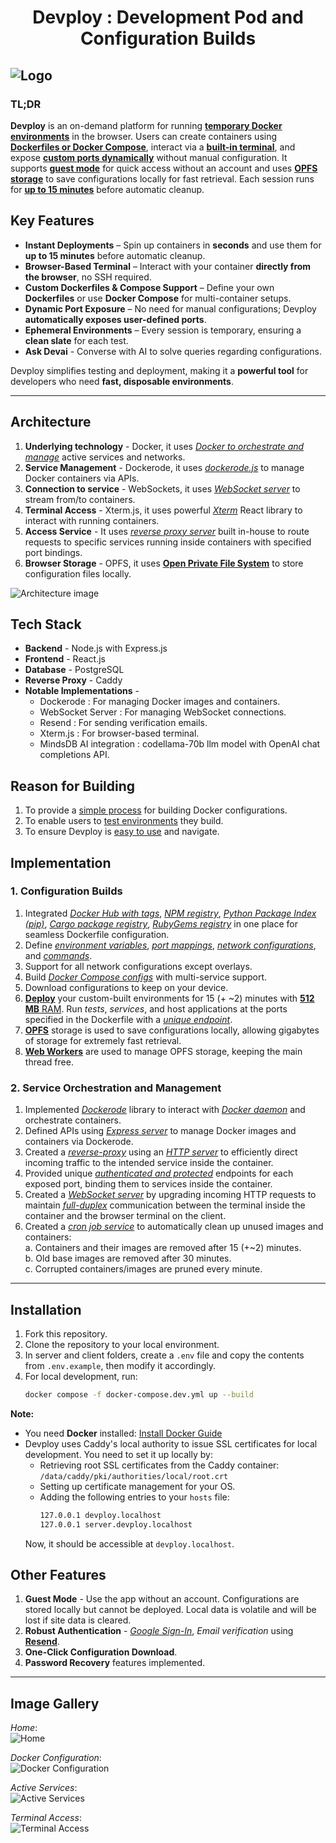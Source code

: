 <h1 align="center">Devploy : Development Pod and Configuration Builds</h1>
      
![Logo](https://res.cloudinary.com/dubrgx4b1/image/upload/v1740261820/devploy-high-resolution-logo-edit-1_bu9lgv.png "Devploy logo")
---

### TL;DR   
**Devploy** is an on-demand platform for running <ins>**temporary Docker environments**</ins> in the browser. Users can create containers using <ins>**Dockerfiles or Docker Compose**</ins>, interact via a <ins>**built-in terminal**</ins>, and expose <ins>**custom ports dynamically**</ins> without manual configuration. It supports <ins>**guest mode**</ins> for quick access without an account and uses <ins>**OPFS storage**</ins> to save configurations locally for fast retrieval. Each session runs for <ins>**up to 15 minutes**</ins> before automatic cleanup.    

## Key Features   
- **Instant Deployments** – Spin up containers in **seconds** and use them for **up to 15 minutes** before automatic cleanup.  
- **Browser-Based Terminal** – Interact with your container **directly from the browser**, no SSH required.  
- **Custom Dockerfiles & Compose Support** – Define your own **Dockerfiles** or use **Docker Compose** for multi-container setups.  
- **Dynamic Port Exposure** – No need for manual configurations; Devploy **automatically exposes user-defined ports**.  
- **Ephemeral Environments** – Every session is temporary, ensuring a **clean slate** for each test.  
- **Ask Devai** - Converse with AI to solve queries regarding configurations.

Devploy simplifies testing and deployment, making it a **powerful tool** for developers who need **fast, disposable environments**.    

---

## Architecture   
1. **Underlying technology** - Docker, it uses <ins>*Docker to orchestrate and manage*</ins> active services and networks.   
2. **Service Management** - Dockerode, it uses <ins>*dockerode.js*</ins> to manage Docker containers via APIs.   
3. **Connection to service** - WebSockets, it uses <ins>*WebSocket server*</ins> to stream from/to containers.    
4. **Terminal Access** - Xterm.js, it uses powerful <ins>*Xterm*</ins> React library to interact with running containers.   
5. **Access Service** - It uses <ins>*reverse proxy server*</ins> built in-house to route requests to specific services running inside containers with specified port bindings.    
6. **Browser Storage** - OPFS, it uses <ins>**Open Private File System**</ins> to store configuration files locally.       
      
![Architecture image](https://res.cloudinary.com/dubrgx4b1/image/upload/v1740862513/diagram-export-3-2-2025-2_23_14-AM_hi5suh.png "Devploy Architecture")
      

## Tech Stack    
- **Backend**                   - Node.js with Express.js     
- **Frontend**                  - React.js    
- **Database**                  - PostgreSQL    
- **Reverse Proxy**             - Caddy    
- **Notable Implementations**   -
    - Dockerode : For managing Docker images and containers.    
    - WebSocket Server : For managing WebSocket connections.     
    - Resend    : For sending verification emails.   
    - Xterm.js  : For browser-based terminal.    
    - MindsDB AI integration : codellama-70b llm model with OpenAI chat completions API.    


## Reason for Building    
1. To provide a <ins>simple process</ins> for building Docker configurations.   
2. To enable users to <ins>test environments</ins> they build.    
3. To ensure Devploy is <ins>easy to use</ins> and navigate.          


## Implementation    
### **1. Configuration Builds**    
1. Integrated <ins>*Docker Hub with tags*</ins>, <ins>*NPM registry*</ins>, <ins>*Python Package Index (pip)*</ins>, <ins>*Cargo package registry*</ins>, <ins>*RubyGems registry*</ins> in one place for seamless Dockerfile configuration.    
2. Define <ins>*environment variables*</ins>, <ins>*port mappings*</ins>, <ins>*network configurations*</ins>, and <ins>*commands*</ins>.    
3. Support for all network configurations except overlays.    
4. Build <ins>*Docker Compose configs*</ins> with multi-service support.    
5. Download configurations to keep on your device.    
6. <ins>**Deploy**</ins> your custom-built environments for 15 (+ ~2) minutes with <ins>**512 MB** RAM</ins>. Run *tests*, *services*, and host applications at the ports specified in the Dockerfile with a <ins>*unique endpoint*</ins>.   
7. <ins>**OPFS**</ins> storage is used to save configurations locally, allowing gigabytes of storage for extremely fast retrieval.    
8. <ins>**Web Workers**</ins> are used to manage OPFS storage, keeping the main thread free.    

### **2. Service Orchestration and Management**     
1. Implemented <ins>*Dockerode*</ins> library to interact with <ins>*Docker daemon*</ins> and orchestrate containers.     
2. Defined APIs using <ins>*Express server*</ins> to manage Docker images and containers via Dockerode.    
3. Created a <ins>*reverse-proxy*</ins> using an <ins>*HTTP server*</ins> to efficiently direct incoming traffic to the intended service inside the container.    
4. Provided unique <ins>*authenticated and protected*</ins> endpoints for each exposed port, binding them to services inside the container.    
5. Created a <ins>*WebSocket server*</ins> by upgrading incoming HTTP requests to maintain <ins>*full-duplex*</ins> communication between the terminal inside the container and the browser terminal on the client.   
6. Created a <ins>*cron job service*</ins> to automatically clean up unused images and containers:     
    a. Containers and their images are removed after 15 (+~2) minutes.   
    b. Old base images are removed after 30 minutes.     
    c. Corrupted containers/images are pruned every minute.   

---

## Installation     

1. Fork this repository.   
2. Clone the repository to your local environment.    
3. In server and client folders, create a ```.env``` file and copy the contents from ```.env.example```, then modify it accordingly.   
4. For local development, run:    
   ```sh
   docker compose -f docker-compose.dev.yml up --build
   ```    
**Note:**
- You need **Docker** installed: [Install Docker Guide](https://docs.docker.com/engine/install/)    
- Devploy uses Caddy's local authority to issue SSL certificates for local development. You need to set it up locally by:
  - Retrieving root SSL certificates from the Caddy container: `/data/caddy/pki/authorities/local/root.crt`
  - Setting up certificate management for your OS.
  - Adding the following entries to your `hosts` file:
    ```sh
    127.0.0.1 devploy.localhost
    127.0.0.1 server.devploy.localhost
    ```       
  Now, it should be accessible at `devploy.localhost`.   

## Other Features    
1. **Guest Mode** - Use the app without an account. Configurations are stored locally but cannot be deployed. Local data is volatile and will be lost if site data is cleared.    
2. **Robust Authentication** - <ins>*Google Sign-In*</ins>, *Email verification* using <ins>**Resend**</ins>.    
3. **One-Click Configuration Download**.    
4. **Password Recovery** features implemented.     

---

## Image Gallery    
*Home*:     
![Home](https://res.cloudinary.com/dubrgx4b1/image/upload/v1740997087/Screenshot_2025-03-03_154413_smcixe.png "Devploy Home")

*Docker Configuration*:     
![Docker Configuration](https://res.cloudinary.com/dubrgx4b1/image/upload/v1740087953/Screenshot_2025-02-21_030437_w9on5w.png "Docker Configuration")
      
*Active Services*:     
![Active Services](https://res.cloudinary.com/dubrgx4b1/image/upload/v1740096523/Screenshot_2025-02-21_053826_kj8jrd.png "Active Services")
      
*Terminal Access*:     
![Terminal Access](https://res.cloudinary.com/dubrgx4b1/image/upload/v1740096525/Screenshot_2025-02-21_053755_lzaddy.png "Terminal Access")

